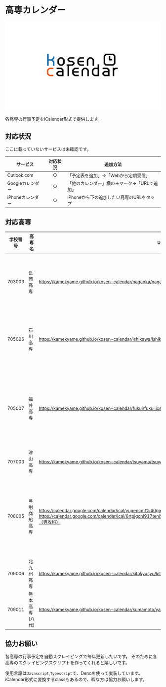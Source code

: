 # 高専カレンダー

![img](img/banner.png)

各高専の行事予定をiCalendar形式で提供します。

## 対応状況

ここに載っていないサービスは未確認です。

| サービス        | 対応状況 | 追加方法                      |
| ----------- | :--: | ------------------------- |
| Outlook.com |  ○   | 「予定表を追加」→「Webから定期受信」      |
| Googleカレンダー |  ○   | 「他のカレンダー」横の＋マーク→「URLで追加」  |
| iPhoneカレンダー |  ○   | iPhoneから下の追加したい高専のURLをタップ |

## 対応高専

| 学校番号   | 高専名      | URL                                                                                                                                                                                                           | 備考                            |
| ------ | -------- | ------------------------------------------------------------------------------------------------------------------------------------------------------------------------------------------------------------- | ----------------------------- |
| 703003 | 長岡高専     | https://kamekyame.github.io/kosen-calendar/nagaoka/nagaoka.ics                                                                                                                                                | 有志の方が手打ちで作ってくれました。            |
| 705006 | 石川高専     | https://kamekyame.github.io/kosen-calendar/ishikawa/ishikawa_2021.ics                                                                                                                                         | 有志の方が手打ちで作ってくれました。            |
| 705007 | 福井高専     | https://kamekyame.github.io/kosen-calendar/fukui/fukui.ics                                                                                                                                                    | 2022年度からPDFでの配布に変更されたため非対応です。 |
| 707003 | 津山高専     | https://kamekyame.github.io/kosen-calendar/tsuyama/tsuyama.ics                                                                                                                                                |                               |
| 708005 | 弓削商船高専   | https://calendar.google.com/calendar/ical/yugencmt%40gmail.com/public/basic.ics（共通）<br>https://calendar.google.com/calendar/ical/6rtpjgchl917teni5o99sni1c0%40group.calendar.google.com/public/basic.ics（専攻科） | 弓削商船高専が直接公開しているカレンダーとなります。    |
| 709006 | 北九州高専    | https://kamekyame.github.io/kosen-calendar/kitakyusyu/kitakyusyu.ics                                                                                                                                          |                               |
| 709011 | 熊本高専(八代) | https://kamekyame.github.io/kosen-calendar/kumamoto/yatsushiro.ics                                                                                                                                            |                               |

## 協力お願い

各高専の行事予定を自動スクレイピングで毎年更新したいです。 そのために各高専のスクレイピングスクリプトを作ってくれると嬉しいです。

使用言語は`Javascript`,`Typescript`で、Denoを使って実装しています。
iCalendar形式に変換するclassもあるので、暇な方は協力お願いします。
